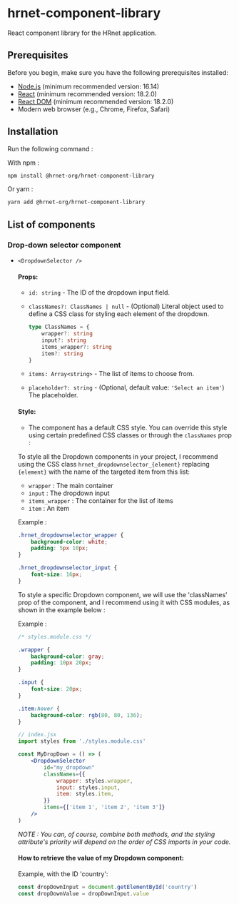 # hrnet-component-library

React component library for the HRnet application.

## Prerequisites

Before you begin, make sure you have the following prerequisites installed:

-   [Node.js](https://nodejs.org/) (minimum recommended version: 16.14)
-   [React](https://reactjs.org/) (minimum recommended version: 18.2.0)
-   [React DOM](https://reactjs.org/docs/react-dom.html) (minimum recommended version: 18.2.0)
-   Modern web browser (e.g., Chrome, Firefox, Safari)

## Installation

Run the following command :

With npm :

```bash
npm install @hrnet-org/hrnet-component-library
```

Or yarn :

```bash
yarn add @hrnet-org/hrnet-component-library
```

## List of components

### Drop-down selector component

-   `<DropdownSelector />`

    #### Props:

    -   `id: string` - The ID of the dropdown input field.

    -   `classNames?: ClassNames | null` - (Optional) Literal object used to define a CSS class for styling each element of the dropdown.
        ```ts
        type ClassNames = {
            wrapper?: string
            input?: string
            items_wrapper?: string
            item?: string
        }
        ```
    -   `items: Array<string>` - The list of items to choose from.

    -   `placeholder?: string` - (Optional, default value: `'Select an item'`) The placeholder.

    #### Style:

    -   The component has a default CSS style. You can override this style using certain predefined CSS classes or through the `classNames` prop :

    To style all the Dropdown components in your project, I recommend using the CSS class `hrnet_dropdownselector_{element}` replacing `{element}` with the name of the targeted item from this list:

    -   `wrapper` : The main container
    -   `input` : The dropdown input
    -   `items_wrapper` : The container for the list of items
    -   `item` : An item

    Example :

    ```css
    .hrnet_dropdownselector_wrapper {
        background-color: white;
        padding: 5px 10px;
    }

    .hrnet_dropdownselector_input {
        font-size: 16px;
    }
    ```

    To style a specific Dropdown component, we will use the 'classNames' prop of the component, and I recommend using it with CSS modules, as shown in the example below :

    Example :

    ```css
    /* styles.module.css */

    .wrapper {
        background-color: gray;
        padding: 10px 20px;
    }

    .input {
        font-size: 20px;
    }

    .item:hover {
        background-color: rgb(80, 80, 136);
    }
    ```

    ```jsx
    // index.jsx
    import styles from './styles.module.css'

    const MyDropDown = () => (
        <DropdownSelector
            id="my_dropdown"
            classNames={{
                wrapper: styles.wrapper,
                input: styles.input,
                item: styles.item,
            }}
            items={['item 1', 'item 2', 'item 3']}
        />
    )
    ```

    _NOTE : You can, of course, combine both methods, and the styling attribute's priority will depend on the order of CSS imports in your code._

    #### How to retrieve the value of my Dropdown component:

    Example, with the ID 'country':

    ```js
    const dropDownInput = document.getElementById('country')
    const dropDownValue = dropDownInput.value
    ```
